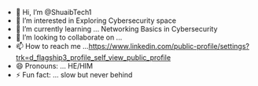 - 👋 Hi, I’m @ShuaibTech1
- 👀 I’m interested in Exploring Cybersecurity space
- 🌱 I’m currently learning ... Networking Basics in Cybersecurity
- 💞️ I’m looking to collaborate on ...
- 📫 How to reach me ...https://www.linkedin.com/public-profile/settings?trk=d_flagship3_profile_self_view_public_profile
- 😄 Pronouns: ... HE/HIM
- ⚡ Fun fact: ... slow but never behind

<!---
ShuaibTech1/ShuaibTech1 is a ✨ special ✨ repository because its `README.md` (this file) appears on your GitHub profile.
You can click the Preview link to take a look at your changes.
--->
